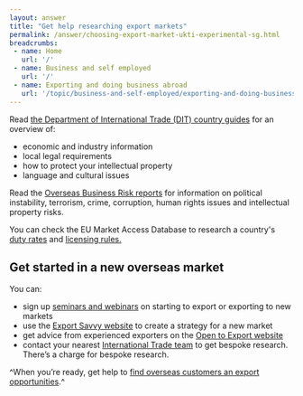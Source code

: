 ```yaml
---
layout: answer
title: "Get help researching export markets"
permalink: /answer/choosing-export-market-ukti-experimental-sg.html
breadcrumbs:
 - name: Home
   url: '/'
 - name: Business and self employed
   url: '/'
 - name: Exporting and doing business abroad
   url: '/topic/business-and-self-employed/exporting-and-doing-business-abroad.html'
---
```


Read [the Department of International Trade (DIT) country guides](https://www.gov.uk/government/collections/exporting-country-guides) for an overview of:

- economic and industry information
- local legal requirements
- how to protect your intellectual property
- language and cultural issues

Read the [Overseas Business Risk reports](https://www.gov.uk/government/collections/overseas-business-risk) for information on political instability, terrorism, crime, corruption, human rights issues and intellectual property risks. 

You can check the EU Market Access Database to research a country's [duty rates](http://madb.europa.eu/madb/datasetPreviewFormIFpubli.htm?datacat_id=IF&from=publi) and [licensing rules.](http://madb.europa.eu/madb/datasetPreviewFormATpubli.htm?datacat_id=AT&from=publi)


## Get started in a new overseas market

You can:

- sign up [seminars and webinars](https://www.events.ukti.gov.uk) on starting to export or exporting to new markets
- use the [Export Savvy website](https://www.exportsavvy.co.uk/plan/create-your-plan) to create a strategy for a new market
- get advice from experienced exporters on the [Open to Export website](http://opentoexport.com/ask-the-experts/latest-questions/) 
- contact your nearest [International Trade team](https://www.contactus.trade.gov.uk/office-finder) to get bespoke research. There’s a charge for bespoke research.

^When you’re ready, get help to [find overseas customers an export opportunities](/start/find-overseas-business-opportunities-experimental-sg.html).^

